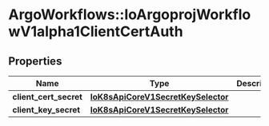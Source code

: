 # ArgoWorkflows::IoArgoprojWorkflowV1alpha1ClientCertAuth

## Properties
Name | Type | Description | Notes
------------ | ------------- | ------------- | -------------
**client_cert_secret** | [**IoK8sApiCoreV1SecretKeySelector**](IoK8sApiCoreV1SecretKeySelector.md) |  | [optional] 
**client_key_secret** | [**IoK8sApiCoreV1SecretKeySelector**](IoK8sApiCoreV1SecretKeySelector.md) |  | [optional] 


